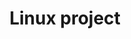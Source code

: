 ---
title: Linux project
type: landing

sections:
  - block: markdown
    content:
      title: 'linux project test'
      filters:
        folders:
          - linux
    design:
      view: community/card1
      columns: 1
      cards:
        - image: 
            src: /uploads/linux.jpg
          title: Linux Programming kiosk program
          content: longlonglonglong linux descript
---
